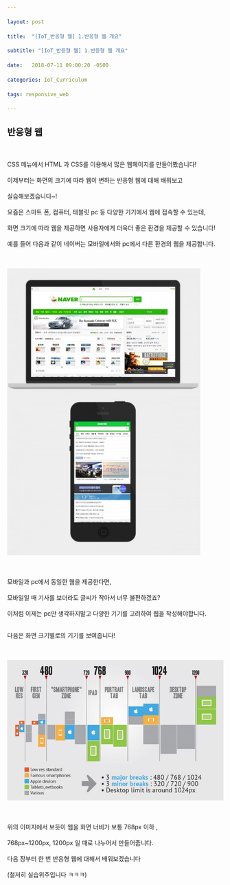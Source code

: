 ```yaml
---

layout: post

title:  "[IoT_반응형 웹] 1.반응형 웹 개요"

subtitle: "[IoT_반응형 웹] 1.반응형 웹 개요"

date:   2018-07-11 09:00:20 -0500

categories: IoT_Curriculum

tags: responsive_web

---
```


## 반응형 웹

<br>
<br>
CSS 메뉴에서  HTML 과 CSS를 이용해서 많은 웹페이지를 만들어봤습니다!
<br>
<br>
이제부터는 화면의 크기에 따라 웹이 변하는 반응형 웹에 대해 배워보고
<br>
<br>
실습해보겠습니다~!
<br>
<br>
요즘은 스마트 폰, 컴퓨터, 태블릿 pc 등 다양한 기기에서 웹에 접속할 수 있는데,
<br>
<br>
화면 크기에 따라 웹을 제공하면 사용자에게 더욱더 좋은 환경을 제공할 수 있습니다!
<br>
<br>
예를 들어 다음과 같이 네이버는 모바일에서와 pc에서 다른 환경의 웹을 제공합니다.
<br>
<br>
<br>

![image](/image/RW_image/RW_image_02.png)

<br>
<br>
모바일과 pc에서 동일한 웹을 제공한다면, 
<br>
<br>
모바일일 때 기사를 보더라도 글씨가 작아서 너무 불편하겠죠?
<br>
<br>
이처럼 이제는 pc만 생각하지말고 다양한 기기를 고려하여 웹을 작성해야합니다.
<br>
<br>

다음은 화면 크기별로의 기기를 보여줍니다!
<br>
<br>
<br>

![image](/image/RW_image/RW_image_01.png)

<br>
<br>
위의 이미지에서 보듯이 웹을 화면 너비가 보통 768px 이하 ,
<br>
<br>
768px~1200px, 1200px 일 때로 나누어서 만들어줍니다.
<br>
<br>
다음 장부터 한 번 반응형 웹에 대해서 배워보겠습니다
<br>
<br>
(철저히 실습위주입니다 ㅋㅋㅋ)

